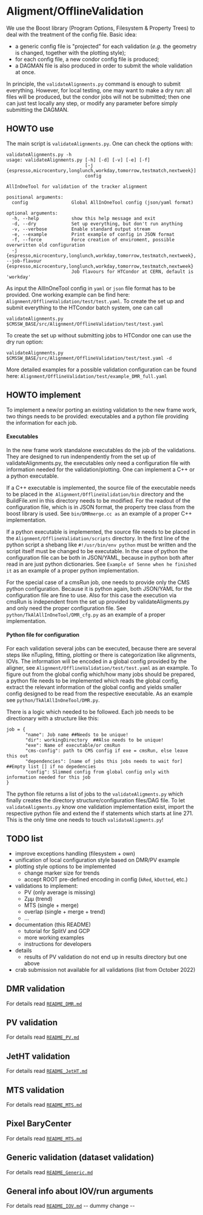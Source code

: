 # Aligment/OfflineValidation

We use the Boost library (Program Options, Filesystem & Property Trees) to deal with the treatment of the config file.
Basic idea:
 - a generic config file is "projected" for each validation (*e.g.* the geometry is changed, together with the plotting style);
 - for each config file, a new condor config file is produced;
 - a DAGMAN file is also produced in order to submit the whole validation at once.

In principle, the `validateAlignments.py` command is enough to submit everything.
However, for local testing, one may want to make a dry run: all files will be produced, but the condor jobs will not be submitted;
then one can just test locally any step, or modify any parameter before simply submitting the DAGMAN.

## HOWTO use

The main script is `validateAlignments.py`. One can check the options with:
```
validateAlignments.py -h
usage: validateAlignments.py [-h] [-d] [-v] [-e] [-f]
                             [-j {espresso,microcentury,longlunch,workday,tomorrow,testmatch,nextweek}]
                             config

AllInOneTool for validation of the tracker alignment

positional arguments:
  config                Global AllInOneTool config (json/yaml format)

optional arguments:
  -h, --help            show this help message and exit
  -d, --dry             Set up everything, but don't run anything
  -v, --verbose         Enable standard output stream
  -e, --example         Print example of config in JSON format
  -f, --force           Force creation of enviroment, possible overwritten old configuration
  -j {espresso,microcentury,longlunch,workday,tomorrow,testmatch,nextweek}, --job-flavour {espresso,microcentury,longlunch,workday,tomorrow,testmatch,nextweek}
                        Job flavours for HTCondor at CERN, default is 'workday'
```

As input the AllInOneTool config in `yaml` or `json` file format has to be provided. One working example can be find here: `Alignment/OfflineValidation/test/test.yaml`. To create the set up and submit everything to the HTCondor batch system, one can call

```
validateAlignments.py $CMSSW_BASE/src/Alignment/OfflineValidation/test/test.yaml 

```

To create the set up without submitting jobs to HTCondor one can use the dry run option:

```
validateAlignments.py $CMSSW_BASE/src/Alignment/OfflineValidation/test/test.yaml -d
```

More detailed examples for a possible validation configuration can be found here: `Alignment/OfflineValidation/test/example_DMR_full.yaml`

## HOWTO implement

To implement a new/or porting an existing validation to the new frame work, two things needs to be provided: executables and a python file providing the information for each job.

#### Executables

In the new frame work standalone executables do the job of the validations. They are designed to run indenpendently from the set up of validateAlignments.py, the executables only need a configuration file with information needed for the validation/plotting. One can implement a C++ or a python executable. 

If a C++ executable is implemented, the source file of the executable needs to be placed in the` Alignment/OfflineValidation/bin` directory and the BuildFile.xml in this directory needs to be modified. For the readout of the configuration file, which is in JSON format, the property tree class from the boost library is used. See `bin/DMRmerge.cc as` an example of a proper C++ implementation.

If a python executable is implemented, the source file needs to be placed in the `Alignment/OfflineValidation/scripts` directory. In the first line of the python script a shebang like `#!/usr/bin/env python` must be written and the script itself must be changed to be executable. In the case of python the configuration file can be both in JSON/YAML, because in python both after read in are just python dictionaries. See `Example of Senne when he finished it` as an example of a proper python implementation.

For the special case of a cmsRun job, one needs to provide only the CMS python configuration. Because it is python again, both JSON/YAML for the configuration file are fine to use. Also for this case the execution via cmsRun is independent from the set up provided by validateAligments.py and only need the proper configuration file. See `python/TkAlAllInOneTool/DMR_cfg.py` as an example of a proper implementation.

#### Python file for configuration

For each validation several jobs can be executed, because there are several steps like nTupling, fitting, plotting or there is categorization like alignments, IOVs. The information will be encoded in a global config provided by the aligner, see `Alignment/OfflineValidation/test/test.yaml` as an example. To figure out from the global config which/how many jobs should be prepared, a python file needs to be implemented which reads the global config, extract the relevant information of the global config and yields smaller config designed to be read from the respective executable. As an example see `python/TkAlAllInOneTool/DMR.py`.

There is a logic which needed to be followed. Each job needs to be directionary with a structure like this:

```
job = {
       "name": Job name ##Needs to be unique!
       "dir": workingDirectory  ##Also needs to be unique!
       "exe": Name of executable/or cmsRun
       "cms-config": path to CMS config if exe = cmsRun, else leave this out
       "dependencies": [name of jobs this jobs needs to wait for] ##Empty list [] if no depedencies
       "config": Slimmed config from global config only with information needed for this job
}
```

The python file returns a list of jobs to the `validateAligments.py` which finally creates the directory structure/configuration files/DAG file. To let` validateAligments.py` know one validation implementation exist, import the respective python file and extend the if statements which starts at line 271. This is the only time one needs to touch `validateAligments.py`!
 

## TODO list 

 - improve exceptions handling (filesystem + own)
 - unification of local configuration style based on DMR/PV example
 - plotting style options to be implemented
   - change marker size for trends
   - accept ROOT pre-defined encoding in config (`kRed`, `kDotted`, etc.)
 - validations to implement:
   - PV (only average is missing) 
   - Zµµ (trend)
   - MTS (single + merge)
   - overlap (single + merge + trend)
   - ...
 - documentation (this README)
   - tutorial for SplitV and GCP 
   - more working examples
   - instructions for developers
 - details
   - results of PV validation do not end up in results directory but one above
 - crab submission not available for all validations
(list from October 2022)

## DMR validation
For details read [`README_DMR.md`](https://github.com/cms-sw/cmssw/blob/master/Alignment/OfflineValidation/README_DMR.md)

## PV validation
For details read [`README_PV.md`](https://github.com/cms-sw/cmssw/blob/master/Alignment/OfflineValidation/README_PV.md)

## JetHT validation
For details read [`README_JetHT.md`](https://github.com/cms-sw/cmssw/blob/master/Alignment/OfflineValidation/README_JetHT.md)

## MTS validation
For details read [`README_MTS.md`](https://github.com/cms-sw/cmssw/blob/master/Alignment/OfflineValidation/README_MTS.md)

## Pixel BaryCenter
For details read [`README_MTS.md`](https://github.com/cms-sw/cmssw/blob/master/Alignment/OfflineValidation/README_PixBary.md)

## Generic validation (dataset validation)
For details read [`README_Generic.md`](https://github.com/cms-sw/cmssw/blob/master/Alignment/OfflineValidation/README_Generic.md)

## General info about IOV/run arguments
For details read [`README_IOV.md`](https://github.com/cms-sw/cmssw/blob/master/Alignment/OfflineValidation/README_IOV.md)
-- dummy change --
